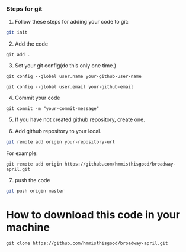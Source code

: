 ### Steps for git

1. Follow these steps for adding your code to git: 

```bash 
git init 

```

2. Add the code 
```
git add . 

```

3. Set your git config(do this only one time.)
``` 
git config --global user.name your-github-user-name 

git config --global user.email your-github-email
```

4. Commit  your code 

``` 
git commit -m "your-commit-message"

```


5. If you have not created github repository, create one. 

6. Add github repository to your local. 

```bash
git remote add origin your-repository-url 

```

For example: 
```
git remote add origin https://github.com/hmmisthisgood/broadway-april.git
```

7. push the code 

``` bash 
git push origin master 
```


# How to download this code in your machine 

``` 
git clone https://github.com/hmmisthisgood/broadway-april.git

```
